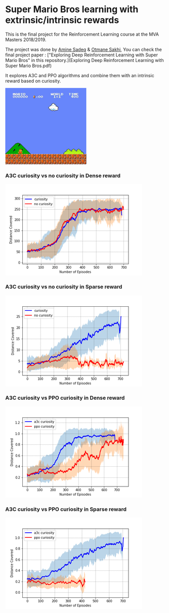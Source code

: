 # Super Mario Bros learning with extrinsic/intrinsic rewards


This is the final project for the Reinforcement Learning course at the MVA Masters 2018/2019. 

The project was done by [Amine Sadeq](https://github.com/sadeqa) & [Otmane Sakhi](https://github.com/otmhi), You can check the final project paper :
["Exploring Deep Reinforcement Learning with Super Mario Bros" in this repository.](Exploring Deep Reinforcement Learning with Super Mario Bros.pdf) 

It explores A3C and PPO algorithms and combine them with an intrinsic reward based on curiosity. 

![](A3C/video/mario.gif)


### A3C curiosity vs no curiosity in Dense reward 

![dense_cur](figures/dense_plot.png)

### A3C curiosity vs no curiosity in Sparse reward 

![sparse_cur](figures/sparse_plot.png)

### A3C curiosity vs PPO curiosity in Dense reward 

![dense_ppo](figures/dense_ppo_plot.png)

### A3C curiosity vs PPO curiosity in Sparse reward 

![sparse_ppo](figures/sparse_ppo_plot.png)



